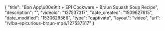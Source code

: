 {
    "title": "Bon App\u00e9tit + EPI Cookware + Braun Squash Soup Recipe",
    "description": "",
    "videoid": "127537317",
    "date_created": "1509627615",
    "date_modified": "1530628586",
    "type": "captivate",
    "layout": "video",
    "url": "\/v\/ba-epicurious-braun-mp4\/127537317"
}